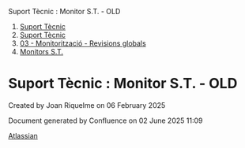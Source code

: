 Suport Tècnic : Monitor S.T. - OLD  

1.  [Suport Tècnic](index.html)
2.  [Suport Tècnic](13893782.html)
3.  [03 - Monitorització - Revisions globals](26313327.html)
4.  [Monitors S.T.](Monitors-S.T._41522177.html)

Suport Tècnic : Monitor S.T. - OLD
==================================

Created by Joan Riquelme on 06 February 2025

Document generated by Confluence on 02 June 2025 11:09

[Atlassian](http://www.atlassian.com/)